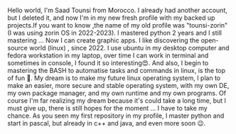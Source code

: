 Hello world, I'm Saad Tounsi from Morocco.  I already had another account, but I deleted it, and now I'm in my new fresh profile with my backed up projects.If you want to know ,the name of my old profile was "tounsi-zorin" (I was using zorin OS in 2022-2023).
I mastered python 2 years and I still mastering ... Now I can create graphic apps. I like discovering the open-source world (linux) , since 2022. I use ubuntu in my desktop computer and fedora workstation in my laptop, over time I can work in terminal and sometimes in console, I found it so interesting😍️. And also, I begin to mastering the BASH to automatise tasks and commands in linux, is the top of fun 🤩️.
My dream is to make my future linux operating system, I plan to make an easier, more secure and stable operating system, with my own DE, my own package manager, and my own runtime and my own programs. Of course I'm far realizing my dream because it's could take a long time, but I must give up, there is still hopes for the moment ... I have to take my chance.
As you seen my first repository in my profile, I master python and start in pascal, but already in c++ and java, and even more soon 😉️.

  
